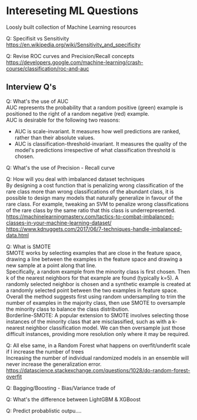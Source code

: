 # Intereseting ML Questions
Loosly built collection of Machine Learning resources 

Q: Specifisit vs Sensitivity  
https://en.wikipedia.org/wiki/Sensitivity_and_specificity

Q: Revise ROC curves and Precision/Recall concepts  
https://developers.google.com/machine-learning/crash-course/classification/roc-and-auc



## Interview Q's
Q: What's the use of AUC  
AUC represents the probability that a random positive (green) example is positioned to the right of a random negative (red) example.  
AUC is desirable for the following two reasons:  
* AUC is scale-invariant. It measures how well predictions are ranked, rather than their absolute values.
* AUC is classification-threshold-invariant. It measures the quality of the model's predictions irrespective of what classification threshold is chosen.

Q: What's the use of Precision - Recall curve

Q: How will you deal with imbalanced dataset techniques  
By designing a cost function that is penalizing wrong classification of the rare class more than wrong classifications of the abundant class, it is possible to design many models that naturally generalize in favour of the rare class. For example, tweaking an SVM to penalize wrong classifications of the rare class by the same ratio that this class is underrepresented.  
https://machinelearningmastery.com/tactics-to-combat-imbalanced-classes-in-your-machine-learning-dataset/  
https://www.kdnuggets.com/2017/06/7-techniques-handle-imbalanced-data.html

Q: What is SMOTE  
SMOTE works by selecting examples that are close in the feature space, drawing a line between the examples in the feature space and drawing a new sample at a point along that line.  
Specifically, a random example from the minority class is first chosen. Then k of the nearest neighbors for that example are found (typically k=5). A randomly selected neighbor is chosen and a synthetic example is created at a randomly selected point between the two examples in feature space. Overall the method suggests first using random undersampling to trim the number of examples in the majority class, then use SMOTE to oversample the minority class to balance the class distribution.  
Borderline-SMOTE: A popular extension to SMOTE involves selecting those instances of the minority class that are misclassified, such as with a k-nearest neighbor classification model. We can then oversample just those difficult instances, providing more resolution only where it may be required.


Q: All else same, in a Random Forest what happens on overfit/underfit scale if I increase the number of trees  
Increasing the number of individual randomized models in an ensemble will never increase the generalization error.
https://datascience.stackexchange.com/questions/1028/do-random-forest-overfit

Q: Bagging/Boosting - Bias/Variance trade of  

Q: What's the difference between LightGBM & XGBoost  

Q: Predict probablistic outpu....  
